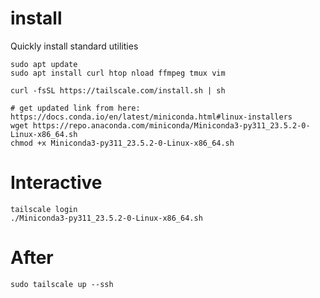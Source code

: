 # install
Quickly install standard utilities
```
sudo apt update
sudo apt install curl htop nload ffmpeg tmux vim

curl -fsSL https://tailscale.com/install.sh | sh

# get updated link from here: https://docs.conda.io/en/latest/miniconda.html#linux-installers
wget https://repo.anaconda.com/miniconda/Miniconda3-py311_23.5.2-0-Linux-x86_64.sh
chmod +x Miniconda3-py311_23.5.2-0-Linux-x86_64.sh
```
# Interactive
```
tailscale login
./Miniconda3-py311_23.5.2-0-Linux-x86_64.sh
```

# After
```
sudo tailscale up --ssh
```
